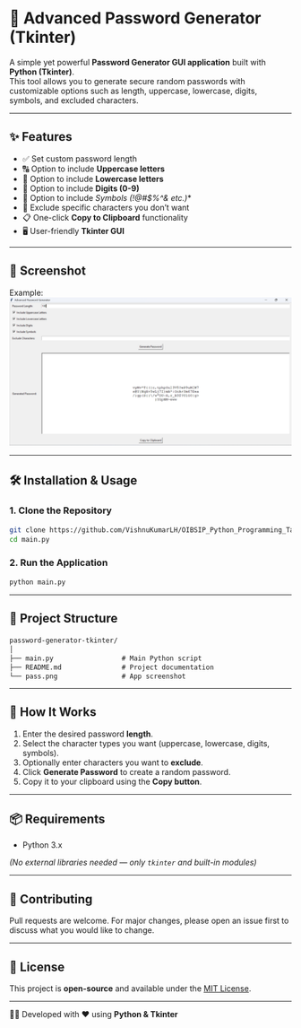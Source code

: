 # 🔐 Advanced Password Generator (Tkinter)

A simple yet powerful **Password Generator GUI application** built with **Python (Tkinter)**.  
This tool allows you to generate secure random passwords with customizable options such as length, uppercase, lowercase, digits, symbols, and excluded characters.  

---

## ✨ Features
- ✅ Set custom password length  
- 🔠 Option to include **Uppercase letters**  
- 🔡 Option to include **Lowercase letters**  
- 🔢 Option to include **Digits (0-9)**  
- 🔣 Option to include **Symbols (!@#$%^&* etc.)**  
- 🚫 Exclude specific characters you don’t want  
- 📋 One-click **Copy to Clipboard** functionality  
- 🖥️ User-friendly **Tkinter GUI**  

---

## 📸 Screenshot

Example:  
![Screenshot](./pass.png)

---

## 🛠️ Installation & Usage

### 1. Clone the Repository
```bash
git clone https://github.com/VishnuKumarLH/OIBSIP_Python_Programming_Task3/
cd main.py
```

### 2. Run the Application
```bash
python main.py
```

---

## 📂 Project Structure
```
password-generator-tkinter/
│
├── main.py                 # Main Python script
├── README.md               # Project documentation
└── pass.png                # App screenshot 
```

---

## 🚀 How It Works
1. Enter the desired password **length**.  
2. Select the character types you want (uppercase, lowercase, digits, symbols).  
3. Optionally enter characters you want to **exclude**.  
4. Click **Generate Password** to create a random password.  
5. Copy it to your clipboard using the **Copy button**.  

---

## 📦 Requirements
- Python 3.x  

*(No external libraries needed — only `tkinter` and built-in modules)*  

---

## 🤝 Contributing
Pull requests are welcome. For major changes, please open an issue first to discuss what you would like to change.  

---

## 📜 License
This project is **open-source** and available under the [MIT License](LICENSE).  

---
👨‍💻 Developed with ❤️ using **Python & Tkinter**
